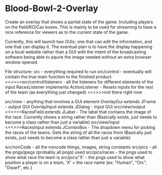 # Blood-Bowl-2-Overlay
Create an overlay that shows a partial state of the game. Including players on the field/KO/Cas boxes. This is mainly to be used for streaming to have a nice reference for viewers as to the current state of the game.

Currently, this will launch two GUIs; one that can edit the information, and one that can display it. The eventual plan is to have the display happening on a local website rather than a GUI with the intent of the broadcasting software being able to aquire the image needed without an extra browser window opened.

File structure:
  src - everything required to run
  src/control - eventually will contain the true main function to the finished product
  <<<>>>src/control/listeners - all the listeners for different elements of the input
    RacesListener implements ActionListener - Resets inputs for the rest of the team (as everything just changed) <<<>>>not there right now
  
  src/view - anything that involves a GUI element
    OverlayGui extends JFrame - output GUI
    OverlayInput extends JDialog - input GUI
  src/view/output
    <<<>>>RacesField extends JLabel - The label that contains the image of the race. Currently shows a string rather than (Basically exists, just needs to become a class rather than just a variable)
  src/view/input
    <<<>>>RacesInput extends JComboBox - The dropdown menu for picking the races of the teams. Gets the string of all the races from (Basically just exists, just needs to become a class rather than just a variable)
  
  src/nonCode - all the noncode things, images, string constants
  src/pics - all the pngs/jpegs (probably all pngs) used
  src/pics/races - the pngs used to show what race the team is
  src/pics/'X' - the pngs used to show what position a player is on a team, 'X' = the race name (ex: "Human", "Orc", "Dwarf", etc.)
